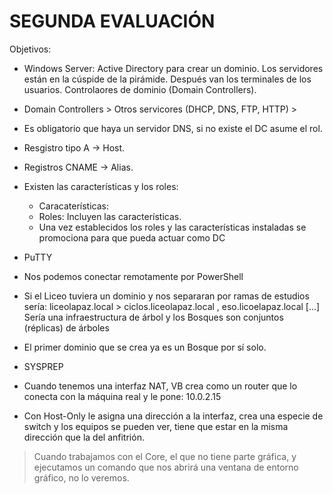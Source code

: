 # SEGUNDA EVALUACIÓN

Objetivos: 
- Windows Server: Active Directory para crear un dominio. Los servidores están en la cúspide de la pirámide. Después van los terminales de los usuarios. Controlaores de dominio (Domain Controllers).
- Domain Controllers > Otros servicores (DHCP, DNS, FTP, HTTP) > 
- Es obligatorio que haya un servidor DNS, si no existe el DC asume el rol.
- Resgistro tipo A -> Host.
- Registros CNAME -> Alias.
- Existen las características y los roles:
    - Caracaterísticas: 
    - Roles: Incluyen las características.
    - Una vez establecidos los roles y las características instaladas se promociona para que pueda actuar como DC

- PuTTY
- Nos podemos conectar remotamente por PowerShell
- Si el Liceo tuviera un dominio y nos separaran por ramas de estudios sería: liceolapaz.local > ciclos.liceolapaz.local , eso.licoelapaz.local [...] Sería una infraestructura de árbol y los Bosques son conjuntos (réplicas) de árboles
- El primer dominio que se crea ya es un Bosque por sí solo.
- SYSPREP
- Cuando tenemos una interfaz NAT, VB crea como un router que lo conecta con la máquina real y le pone: 10.0.2.15
- Con Host-Only le asigna una dirección a la interfaz, crea una especie de switch y los equipos se pueden ver, tiene que estar en la misma dirección que la del anfitrión.

> Cuando trabajamos con el Core, el que no tiene parte gráfica, y ejecutamos un comando que nos abrirá una ventana de entorno gráfico, no lo veremos.